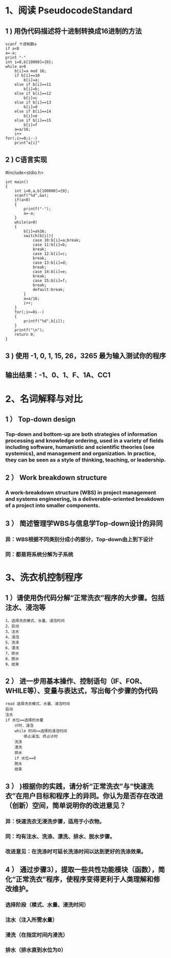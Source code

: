 # 1、阅读 PseudocodeStandard

## 1 ) 用伪代码描述将十进制转换成16进制的方法
```
scanf 十进制数a
if a<0 
a=-a;
print "-"
int i=0,b[10000]={0};
while a>0
    b[i]=a mod 16;
    if b[i]==10
        b[i]=a;
    else if b[i]==11
        b[i]=b;
    else if b[i]==12
        b[i]=c
    else if b[i]==13
        b[i]=d
    else if b[i]==14
        b[i]=e
    else if b[i]==15
        b[i]=f
    a=a/16;
    i++
for(;i>=0;i--)
    print"a[i]"
```
## 2 ) C语言实现
#include<stdio.h>
```
int main()
{
    int i=0,a,b[100000]={0};
    scanf("%d",&a);
    if(a<0)
    {
        printf("-");
        a=-a;
    }
    while(a>0)
    {
        b[i]=a%16;
        switch(b[i]){
            case 10:b[i]=a;break;
            case 11:b[i]=b;
            break;
            case 12:b[i]=c;
            break;
            case 13:b[i]=d;
            break;
            case 14:b[i]=e;
            break;
            case 15:b[i]=f;
            break;
            default:break;
        }
        a=a/16;
        i++;
    }
    for(;i>=0i--)
    {
        printf("%d",b[i]);
    }
    printf("\n");
    return 0;
}
```
## 3 ) 使用 -1, 0, 1, 15, 26，3265 最为输入测试你的程序
## 输出结果：-1、0、1、F、1A、CC1

# 2、名词解释与对比
## 1 ） Top-down design
### Top-down and bottom-up are both strategies of information processing and knowledge ordering, used in a variety of fields including software, humanistic and scientific theories (see systemics), and management and organization. In practice, they can be seen as a style of thinking, teaching, or leadership.
## 2 ） Work breakdown structure
### A work-breakdown structure (WBS) in project management and systems engineering, is a deliverable-oriented breakdown of a project into smaller components.
## 3 ） 简述管理学WBS与信息学Top-down设计的异同
### 异：WBS根据不同类别分成小的部分，Top-down由上到下设计
### 同：都是将系统分解为子系统

# 3、洗衣机控制程序
## 1 ）请使用伪代码分解“正常洗衣”程序的大步骤。包括注水、浸泡等
```
1、选择洗衣模式、水量、浸泡时间
2、启动
3、注水
4、浸泡
5、洗涤
6、漂洗
7、排水
8、脱水
9、结束
```
## 2 ） 进一步用基本操作、控制语句（IF、FOR、WHILE等）、变量与表达式，写出每个步骤的伪代码
```
read 选择洗衣模式、水量、浸泡时间
启动
注水
if 水位==选择的水量
    计时、浸泡
    while 时间>=选择的浸泡时间
        停止浸泡、终止计时
    洗涤
    漂洗
    排水
    if 水位==0
    脱水
    结束
```
## 3 ） )根据你的实践，请分析“正常洗衣”与“快速洗衣”在用户目标和程序上的异同。你认为是否存在改进（创新）空间，简单说明你的改进意见？
### 异：快速洗衣无浸洗步骤，适用于小衣物。
### 同：均有注水、洗涤、漂洗、排水、脱水步骤。
### 改进意见：在洗涤时可延长洗涤时间以达到更好的洗涤效果。

## 4 ） 通过步骤3），提取一些共性功能模块（函数），简化“正常洗衣”程序，使程序变得更利于人类理解和修改维护。
### 选择阶段（模式、水量、浸洗时间）
### 注水（注入所需水量）
### 浸洗（在指定时间内浸洗）
### 排水（排水直到水位为0）
    
